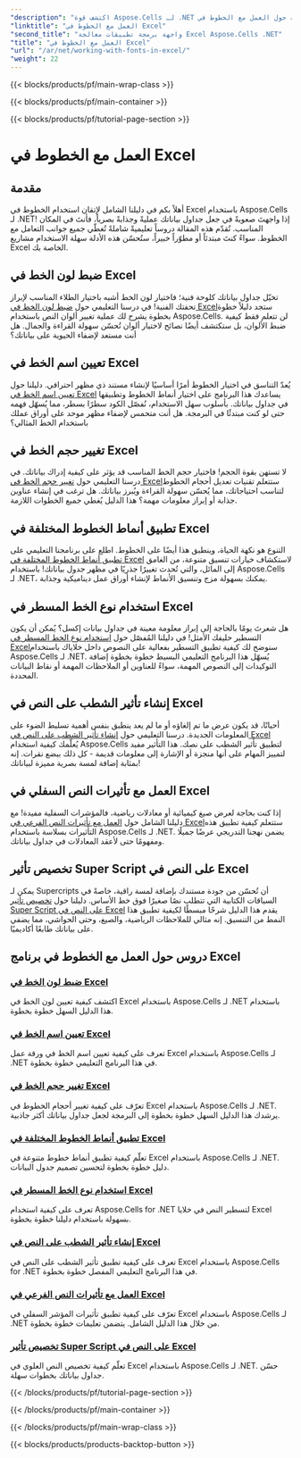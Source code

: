 ```yaml
---
"description": "اكتشف قوة Aspose.Cells لـ .NET من خلال البرامج التعليمية حول العمل مع الخطوط في Excel، من تعيين الألوان إلى تطبيق الأنماط للحصول على جداول بيانات مذهلة."
"linktitle": "العمل مع الخطوط في Excel"
"second_title": "واجهة برمجة تطبيقات معالجة Excel Aspose.Cells .NET"
"title": "العمل مع الخطوط في Excel"
"url": "/ar/net/working-with-fonts-in-excel/"
"weight": 22
---
```


{{< blocks/products/pf/main-wrap-class >}}

{{< blocks/products/pf/main-container >}}

{{< blocks/products/pf/tutorial-page-section >}}

# العمل مع الخطوط في Excel

## مقدمة

أهلاً بكم في دليلنا الشامل لإتقان استخدام الخطوط في Excel باستخدام Aspose.Cells لـ .NET! إذا واجهتَ صعوبةً في جعل جداول بياناتك عمليةً وجذابةً بصرياً، فأنتَ في المكان المناسب. تُقدّم هذه المقالة دروساً تعليميةً شاملةً تُغطّي جميع جوانب التعامل مع الخطوط. سواءً كنتَ مبتدئاً أو مطوّراً خبيراً، ستُحسّن هذه الأدلة سهلة الاستخدام مشاريع Excel الخاصة بك.

## ضبط لون الخط في Excel

تخيّل جداول بياناتك كلوحة فنية؛ فاختيار لون الخط أشبه باختيار الطلاء المناسب لإبراز تحفتك الفنية! في درسنا التعليمي حول [ضبط لون الخط في Excel](./setting-font-color/)ستجد دليلاً خطوة بخطوة يشرح لك عملية تغيير ألوان النص باستخدام Aspose.Cells. لن تتعلم فقط كيفية ضبط الألوان، بل ستكتشف أيضًا نصائح لاختيار ألوان تُحسّن سهولة القراءة والجمال. هل أنت مستعد لإضفاء الحيوية على بياناتك؟

## تعيين اسم الخط في Excel

يُعدّ التناسق في اختيار الخطوط أمرًا أساسيًا لإنشاء مستند ذي مظهر احترافي. دليلنا حول [تعيين اسم الخط في Excel](./setting-font-name/) يساعدك هذا البرنامج على اختيار أنماط الخطوط وتطبيقها في جداول بياناتك. بأسلوب سهل الاستخدام، نُفصّل الكود سطرًا بسطر، مما يُسهّل فهمه حتى لو كنت مبتدئًا في البرمجة. هل أنت متحمس لإضفاء مظهر موحد على أوراق عملك باستخدام الخط المثالي؟ 

## تغيير حجم الخط في Excel

لا تستهن بقوة الحجم! فاختيار حجم الخط المناسب قد يؤثر على كيفية إدراك بياناتك. في درسنا التعليمي حول [تغيير حجم الخط في Excel](./changing-font-size/)ستتعلم تقنيات تعديل أحجام الخطوط لتناسب احتياجاتك، مما يُحسّن سهولة القراءة ويُبرز بياناتك. هل ترغب في إنشاء عناوين جذابة أو إبراز معلومات مهمة؟ هذا الدليل يُغطي جميع الخطوات اللازمة. 

## تطبيق أنماط الخطوط المختلفة في Excel

التنوع هو نكهة الحياة، وينطبق هذا أيضًا على الخطوط. اطلع على برنامجنا التعليمي على [تطبيق أنماط الخطوط المختلفة في Excel](./applying-different-fonts-styles/) لاستكشاف خيارات تنسيق متنوعة، من الغامق إلى المائل، والتي تُحدث تغييرًا جذريًا في مظهر جدول بياناتك! باستخدام Aspose.Cells لـ .NET، يمكنك بسهولة مزج وتنسيق الأنماط لإنشاء أوراق عمل ديناميكية وجذابة. 

## استخدام نوع الخط المسطر في Excel

هل شعرتَ يومًا بالحاجة إلى إبراز معلومة معينة في جداول بيانات إكسل؟ يُمكن أن يكون التسطير حليفك الأمثل! في دليلنا المُفصّل حول [استخدام نوع الخط المسطر في Excel](./using-font-underline-type/)سنوضح لك كيفية تطبيق التسطير بفعالية على النصوص داخل خلاياك باستخدام Aspose.Cells لـ .NET. يُسهّل هذا البرنامج التعليمي البسيط خطوة بخطوة إضافة التوكيدات إلى النصوص المهمة، سواءً للعناوين أو الملاحظات المهمة أو نقاط البيانات المحددة.

## إنشاء تأثير الشطب على النص في Excel

أحيانًا، قد يكون عرض ما تم إلغاؤه أو ما لم يعد ينطبق بنفس أهمية تسليط الضوء على المعلومات الجديدة. درسنا التعليمي حول [إنشاء تأثير الشطب على النص في Excel](./creating-strike-out-effect/) يُعلّمك كيفية استخدام Aspose.Cells لتطبيق تأثير الشطب على نصك. هذا التأثير مفيد لتمييز المهام على أنها منجزة أو الإشارة إلى معلومات قديمة - كل ذلك ببضع نقرات. إنه بمثابة إضافة لمسة بصرية مميزة لبياناتك!

## العمل مع تأثيرات النص السفلي في Excel

إذا كنت بحاجة لعرض صيغ كيميائية أو معادلات رياضية، فالمؤشرات السفلية مفيدة! مع دليلنا الشامل حول [العمل مع تأثيرات النص الفرعي في Excel](./working-with-sub-script-effects/)ستتعلم كيفية تطبيق هذه التأثيرات بسلاسة باستخدام Aspose.Cells لـ .NET. يضمن نهجنا التدريجي عرضًا جميلًا ومفهومًا حتى لأعقد المعادلات في جداول بياناتك.

## تخصيص تأثير Super Script على النص في Excel

يمكن لـ Supercripts أن تُحسّن من جودة مستندك بإضافة لمسة راقية، خاصةً في السياقات الكتابية التي تتطلب نصًا صغيرًا فوق خط الأساس. دليلنا حول [تخصيص تأثير Super Script على النص في Excel](./customizing-super-script-effect/) يقدم هذا الدليل شرحًا مبسطًا لكيفية تطبيق هذا النمط من التنسيق. إنه مثالي للملاحظات الرياضية، والصيغ، وحتى الحواشي، مما يضفي على بياناتك طابعًا أكاديميًا.

## دروس حول العمل مع الخطوط في برنامج Excel
### [ضبط لون الخط في Excel](./setting-font-color/)
اكتشف كيفية تعيين لون الخط في Excel باستخدام Aspose.Cells لـ .NET باستخدام هذا الدليل السهل خطوة بخطوة.
### [تعيين اسم الخط في Excel](./setting-font-name/)
تعرف على كيفية تعيين اسم الخط في ورقة عمل Excel باستخدام Aspose.Cells لـ .NET في هذا البرنامج التعليمي خطوة بخطوة.
### [تغيير حجم الخط في Excel](./changing-font-size/)
تعرّف على كيفية تغيير أحجام الخطوط في Excel باستخدام Aspose.Cells لـ .NET. يرشدك هذا الدليل السهل خطوة بخطوة إلى البرمجة لجعل جداول بياناتك أكثر جاذبية.
### [تطبيق أنماط الخطوط المختلفة في Excel](./applying-different-fonts-styles/)
تعلّم كيفية تطبيق أنماط خطوط متنوعة في Excel باستخدام Aspose.Cells لـ .NET. دليل خطوة بخطوة لتحسين تصميم جدول البيانات.
### [استخدام نوع الخط المسطر في Excel](./using-font-underline-type/)
تعرف على كيفية استخدام Aspose.Cells for .NET لتسطير النص في خلايا Excel بسهولة باستخدام دليلنا خطوة بخطوة.
### [إنشاء تأثير الشطب على النص في Excel](./creating-strike-out-effect/)
تعرف على كيفية تطبيق تأثير الشطب على النص في Excel باستخدام Aspose.Cells for .NET في هذا البرنامج التعليمي المفصل خطوة بخطوة.
### [العمل مع تأثيرات النص الفرعي في Excel](./working-with-sub-script-effects/)
تعرّف على كيفية تطبيق تأثيرات المؤشر السفلي في Excel باستخدام Aspose.Cells لـ .NET من خلال هذا الدليل الشامل. يتضمن تعليمات خطوة بخطوة.
### [تخصيص تأثير Super Script على النص في Excel](./customizing-super-script-effect/)
تعلّم كيفية تخصيص النص العلوي في Excel باستخدام Aspose.Cells لـ .NET. حسّن جداول بياناتك بخطوات سهلة.

{{< /blocks/products/pf/tutorial-page-section >}}

{{< /blocks/products/pf/main-container >}}

{{< /blocks/products/pf/main-wrap-class >}}

{{< blocks/products/products-backtop-button >}}